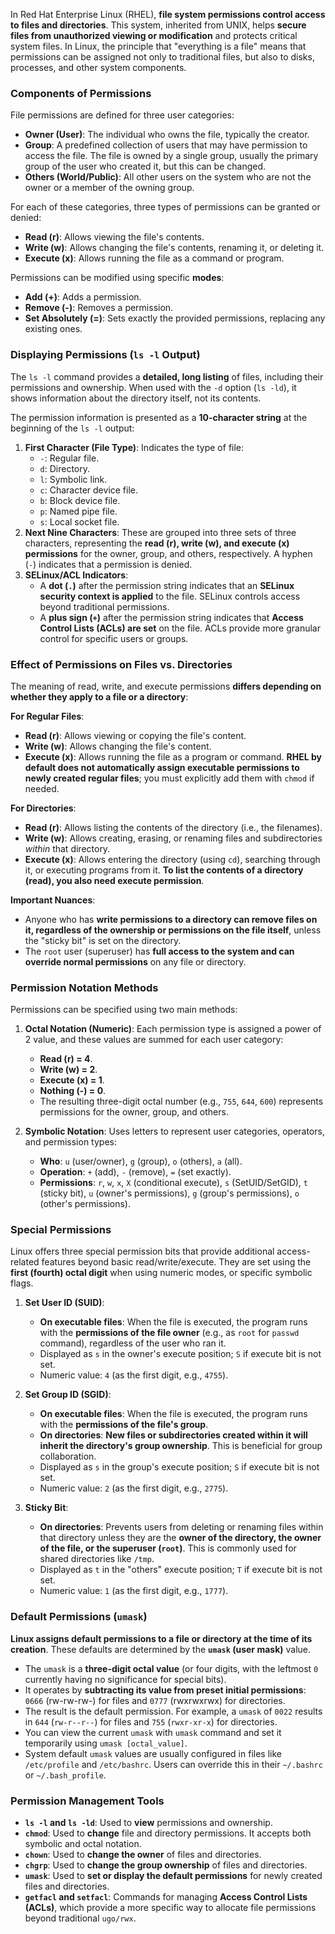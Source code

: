 In Red Hat Enterprise Linux (RHEL), **file system permissions control access to files and directories**. This system, inherited from UNIX, helps **secure files from unauthorized viewing or modification** and protects critical system files. In Linux, the principle that "everything is a file" means that permissions can be assigned not only to traditional files, but also to disks, processes, and other system components.

### Components of Permissions

File permissions are defined for three user categories:
*   **Owner (User)**: The individual who owns the file, typically the creator.
*   **Group**: A predefined collection of users that may have permission to access the file. The file is owned by a single group, usually the primary group of the user who created it, but this can be changed.
*   **Others (World/Public)**: All other users on the system who are not the owner or a member of the owning group.

For each of these categories, three types of permissions can be granted or denied:
*   **Read (r)**: Allows viewing the file's contents.
*   **Write (w)**: Allows changing the file's contents, renaming it, or deleting it.
*   **Execute (x)**: Allows running the file as a command or program.

Permissions can be modified using specific **modes**:
*   **Add (+)**: Adds a permission.
*   **Remove (-)**: Removes a permission.
*   **Set Absolutely (=)**: Sets exactly the provided permissions, replacing any existing ones.

### Displaying Permissions (`ls -l` Output)

The `ls -l` command provides a **detailed, long listing** of files, including their permissions and ownership. When used with the `-d` option (`ls -ld`), it shows information about the directory itself, not its contents.

The permission information is presented as a **10-character string** at the beginning of the `ls -l` output:
1.  **First Character (File Type)**: Indicates the type of file:
    *   `-`: Regular file.
    *   `d`: Directory.
    *   `l`: Symbolic link.
    *   `c`: Character device file.
    *   `b`: Block device file.
    *   `p`: Named pipe file.
    *   `s`: Local socket file.
2.  **Next Nine Characters**: These are grouped into three sets of three characters, representing the **read (r), write (w), and execute (x) permissions** for the owner, group, and others, respectively. A hyphen (`-`) indicates that a permission is denied.
3.  **SELinux/ACL Indicators**:
    *   A **dot (`.`)** after the permission string indicates that an **SELinux security context is applied** to the file. SELinux controls access beyond traditional permissions.
    *   A **plus sign (`+`)** after the permission string indicates that **Access Control Lists (ACLs) are set** on the file. ACLs provide more granular control for specific users or groups.

### Effect of Permissions on Files vs. Directories

The meaning of read, write, and execute permissions **differs depending on whether they apply to a file or a directory**:

**For Regular Files**:
*   **Read (r)**: Allows viewing or copying the file's content.
*   **Write (w)**: Allows changing the file's content.
*   **Execute (x)**: Allows running the file as a program or command. **RHEL by default does not automatically assign executable permissions to newly created regular files**; you must explicitly add them with `chmod` if needed.

**For Directories**:
*   **Read (r)**: Allows listing the contents of the directory (i.e., the filenames).
*   **Write (w)**: Allows creating, erasing, or renaming files and subdirectories *within* that directory.
*   **Execute (x)**: Allows entering the directory (using `cd`), searching through it, or executing programs from it. **To list the contents of a directory (read), you also need execute permission**.

**Important Nuances**:
*   Anyone who has **write permissions to a directory can remove files on it, regardless of the ownership or permissions on the file itself**, unless the "sticky bit" is set on the directory.
*   The `root` user (superuser) has **full access to the system and can override normal permissions** on any file or directory.

### Permission Notation Methods

Permissions can be specified using two main methods:

1.  **Octal Notation (Numeric)**: Each permission type is assigned a power of 2 value, and these values are summed for each user category:
    *   **Read (r) = 4**.
    *   **Write (w) = 2**.
    *   **Execute (x) = 1**.
    *   **Nothing (-) = 0**.
    *   The resulting three-digit octal number (e.g., `755`, `644`, `600`) represents permissions for the owner, group, and others.

2.  **Symbolic Notation**: Uses letters to represent user categories, operators, and permission types:
    *   **Who**: `u` (user/owner), `g` (group), `o` (others), `a` (all).
    *   **Operation**: `+` (add), `-` (remove), `=` (set exactly).
    *   **Permissions**: `r`, `w`, `x`, `X` (conditional execute), `s` (SetUID/SetGID), `t` (sticky bit), `u` (owner's permissions), `g` (group's permissions), `o` (other's permissions).

### Special Permissions

Linux offers three special permission bits that provide additional access-related features beyond basic read/write/execute. They are set using the **first (fourth) octal digit** when using numeric modes, or specific symbolic flags.

1.  **Set User ID (SUID)**:
    *   **On executable files**: When the file is executed, the program runs with the **permissions of the file owner** (e.g., as `root` for `passwd` command), regardless of the user who ran it.
    *   Displayed as `s` in the owner's execute position; `S` if execute bit is not set.
    *   Numeric value: `4` (as the first digit, e.g., `4755`).

2.  **Set Group ID (SGID)**:
    *   **On executable files**: When the file is executed, the program runs with the **permissions of the file's group**.
    *   **On directories**: **New files or subdirectories created within it will inherit the directory's group ownership**. This is beneficial for group collaboration.
    *   Displayed as `s` in the group's execute position; `S` if execute bit is not set.
    *   Numeric value: `2` (as the first digit, e.g., `2775`).

3.  **Sticky Bit**:
    *   **On directories**: Prevents users from deleting or renaming files within that directory unless they are the **owner of the directory, the owner of the file, or the superuser (`root`)**. This is commonly used for shared directories like `/tmp`.
    *   Displayed as `t` in the "others" execute position; `T` if execute bit is not set.
    *   Numeric value: `1` (as the first digit, e.g., `1777`).

### Default Permissions (`umask`)

**Linux assigns default permissions to a file or directory at the time of its creation**. These defaults are determined by the **`umask` (user mask)** value.

*   The `umask` is a **three-digit octal value** (or four digits, with the leftmost `0` currently having no significance for special bits).
*   It operates by **subtracting its value from preset initial permissions**: `0666` (rw-rw-rw-) for files and `0777` (rwxrwxrwx) for directories.
*   The result is the default permission. For example, a `umask` of `0022` results in `644` (`rw-r--r--`) for files and `755` (`rwxr-xr-x`) for directories.
*   You can view the current `umask` with `umask` command and set it temporarily using `umask [octal_value]`.
*   System default `umask` values are usually configured in files like `/etc/profile` and `/etc/bashrc`. Users can override this in their `~/.bashrc` or `~/.bash_profile`.

### Permission Management Tools

*   **`ls -l` and `ls -ld`**: Used to **view** permissions and ownership.
*   **`chmod`**: Used to **change** file and directory permissions. It accepts both symbolic and octal notation.
*   **`chown`**: Used to **change the owner** of files and directories.
*   **`chgrp`**: Used to **change the group ownership** of files and directories.
*   **`umask`**: Used to **set or display the default permissions** for newly created files and directories.
*   **`getfacl` and `setfacl`**: Commands for managing **Access Control Lists (ACLs)**, which provide a more specific way to allocate file permissions beyond traditional `ugo/rwx`.